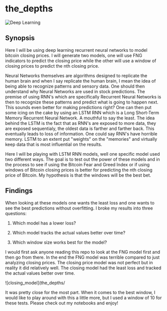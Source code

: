 # the_depths
![Deep Learning](https://fedtechmagazine.com/sites/fedtechmagazine.com/files/styles/cdw_hero/public/articles/%5Bcdw_tech_site%3Afield_site_shortname%5D/201907/FedTech-DeepLearning.jpg?itok=nQa1FQBg)

## Synopsis
Here I will be using deep learning recurrent neural networks to model bitcoin closing prices. I will generate two models, one will use FNG indicators to predict the closing price while the other will use a window of closing prices to predict the nth closing price.

Neural Networks themselves are algorithms designed to replicate the human brain and when I say replicate the human brain, I mean the idea of being able to recognize patterns and sensory data. One should then understand why Neural Networks are used in stock predictions. The premise of using RNN's which are specifically Recurrent Neural Networks is then to recognize these patterns and predict what is going to happen next. This sounds even better for making predictions right? One can then put some icing on the cake by using an LSTM RNN which is a Long Short-Term Memory Recurrent Neural Network. A mouthful to say the least. The idea behind the LSTM is the fact that as RNN's are exposed to more data, they are exposed sequentialy, the oldest data is farther and farther back. This eventually leads to loss of information. One could say RNN's have horrible memory. LSTM to an extent put "weights" on the "memories" and virtually keep data that is most influential on the results. 

Here I will be playing with LSTM RNN models, well one specific model used two different ways. The goal is to test out the power of these models and in the process to see if using the Bitcoin Fear and Greed Index or if using windows of Bitcoin closing prices is better for predicting the nth closing price of Bitcoin. My hypothesis is that the windows will be the best bet. 

## Findings
When looking at these models one wants the least loss and one wants to see the best predictions without overfitting. I broke my results into three questions:
  
  1. Which model has a lower loss?
      
  
  2. Which model tracks the actual values better over time?
        
  
  3. Which window size works best for the model?

I would first ask anyone reading this repo to look at the FNG model first and then go from there. In the end the FNG model was terrible compared to just analyzing closing prices. The closing price model was not perfect but in reality it did relatively well. The closing model had the least loss and tracked the actual values better over time. 

![closing_model](the_depths/




It was pretty close for the most part. When it comes to the best window, I would like to play around with this a little more, but I used a window of 10 for these tests. Please check out my notebooks and enjoy!


  


